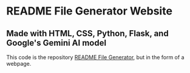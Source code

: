 # README File Generator Website
## Made with HTML, CSS, Python, Flask, and Google's Gemini AI model
This code is the repository [README File Generator](https://github.com/HunterH1218/README-File-Generator), but in the form of a webpage.